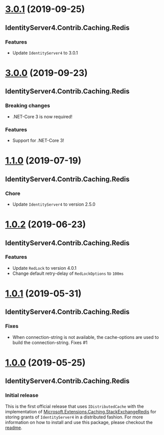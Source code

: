 # [3.0.1](https://www.nuget.org/packages/IdentityServer4.Contrib.Caching.Redis/3.0.1) (2019-09-25)

## IdentityServer4.Contrib.Caching.Redis

### Features

* Update `IdentityServer4` to 3.0.1

# [3.0.0](https://www.nuget.org/packages/IdentityServer4.Contrib.Caching.Redis/3.0.0) (2019-09-23)

## IdentityServer4.Contrib.Caching.Redis

### Breaking changes

* .NET-Core 3 is now required!

### Features

* Support for .NET-Core 3!

# [1.1.0](https://www.nuget.org/packages/IdentityServer4.Contrib.Caching.Redis/1.1.0) (2019-07-19)

## IdentityServer4.Contrib.Caching.Redis

### Chore

* Update `IdentityServer4` to version 2.5.0

# [1.0.2](https://www.nuget.org/packages/IdentityServer4.Contrib.Caching.Redis/1.0.2) (2019-06-23)

## IdentityServer4.Contrib.Caching.Redis

### Features

* Update `RedLock` to version 4.0.1
* Change default retry-delay of `RedLockOptions` to `100ms`

# [1.0.1](https://www.nuget.org/packages/IdentityServer4.Contrib.Caching.Redis/1.0.1) (2019-05-31)

## IdentityServer4.Contrib.Caching.Redis

### Fixes

* When connection-string is not available, the cache-options are used to build the connection-string. Fixes #1

# [1.0.0](https://www.nuget.org/packages/IdentityServer4.Contrib.Caching.Redis/1.0.0) (2019-05-25)

## IdentityServer4.Contrib.Caching.Redis

### Initial release

This is the first official release that uses `IDistributedCache` with the implementation of [Microsoft.Extensions.Caching.StackExchangeRedis](https://www.nuget.org/packages/Microsoft.Extensions.Caching.StackExchangeRedis/2.2.5) for storing grants of `IdentityServer4` in a distributed fashion. For more information on how to install and use this package, please checkout the [readme](readme.md).



